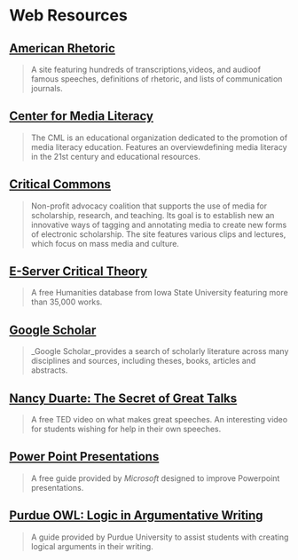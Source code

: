 # Web Resources

## [American Rhetoric](http://www.americanrhetoric.com/)

> A site featuring hundreds of transcriptions,videos, and audioof famous speeches, definitions of rhetoric, and lists of communication journals.

## [Center for Media Literacy](http://www.medialit.org/)

> The CML is an educational organization dedicated to the promotion of media literacy education. Features an overviewdefining media literacy in the 21st century and educational resources.

## [Critical Commons](http://criticalcommons.org/)

> Non-profit advocacy coalition that supports the use of media for scholarship, research, and teaching. Its goal is to establish new an innovative ways of tagging and annotating media to create new forms of electronic scholarship. The site features various clips and lectures, which focus on mass media and culture.

## [E-Server Critical Theory](http://theory.eserver.org/dir/Critical+Theory)

> A free Humanities database from Iowa State University featuring more than 35,000 works.

## [Google Scholar](http://scholar.google.com/)

> _Google Scholar_provides a search of scholarly literature across many disciplines and sources, including theses, books, articles and abstracts.

## [Nancy Duarte: The Secret of Great Talks](http://www.ted.com/talks/nancy_duarte_the_secret_structure_of_great_talks.html)

> A free TED video on what makes great speeches. An interesting video for students wishing for help in their own speeches.

## [Power Point Presentations](http://www.microsoft.com/atwork/skills/presentations.aspx)

> A free guide provided by _Microsoft_ designed to improve Powerpoint presentations.

## [Purdue OWL: Logic in Argumentative Writing](http://owl.english.purdue.edu/owl/resource/659/02/)

> A guide provided by Purdue University to assist students with creating logical arguments in their writing.
